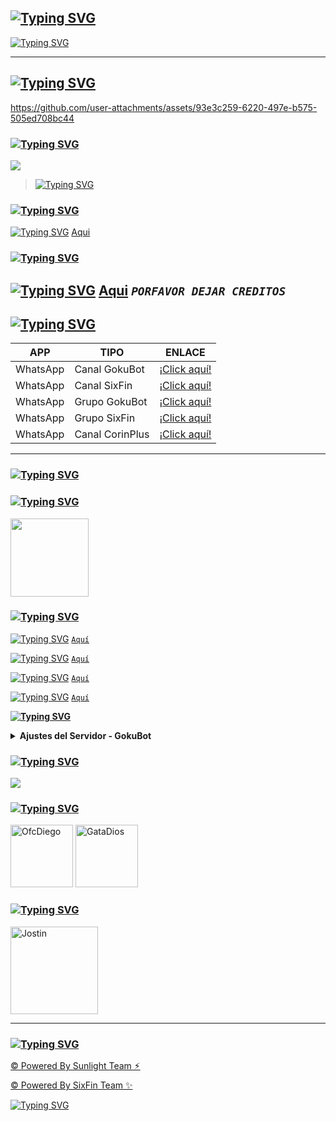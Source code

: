 ## **<a href="https://github.com/Jostin207"><img src="https://readme-typing-svg.herokuapp.com?font=Fira+Code&size=35&pause=1000&color=EFFF00&center=true&repeat=false&width=435&lines=HOLA+%F0%9F%91%8B+" alt="Typing SVG" /></a>**

<a href="https://github.com/Jostin207"><img src="https://readme-typing-svg.herokuapp.com?font=Fira+Code&size=17&duration=4000&pause=1000&color=FFFB00&center=true&width=435&lines=GokuBot-MD+%E2%9C%A8%EF%B8%8F;Gracias+Por+Visitar+Este+Repositorio+;Espero+Te+Guste+Mucho;D%C3%A9janos+Una+Estrella+%F0%9F%8C%9F+(No+Obligatorio)" alt="Typing SVG" /></a>

------------------

## **<a href="https://github.com/Jostin207"><img src="https://readme-typing-svg.herokuapp.com?font=Fira+Code&size=30&duration=4000&pause=1000&color=FFFB00&center=true&width=435&lines=%F0%9F%A7%B8+VIDEO+DE+GOKUBOT-MD+%E2%9C%A8%EF%B8%8F" alt="Typing SVG" /></a>**

https://github.com/user-attachments/assets/93e3c259-6220-497e-b575-505ed708bc44

### <a href="https://github.com/Jostin207"><img src="https://readme-typing-svg.herokuapp.com?font=Fira+Code&size=19&duration=4000&pause=1000&color=DFF700&width=435&lines=%F0%9F%92%96+GRUPO+DEL+BOT+%F0%9F%92%96" alt="Typing SVG" /></a>

<a href="https://chat.whatsapp.com/Gd85w1s6tKh5Nw4p490xBw" target="blank"><img src="https://img.shields.io/badge/GRUPO_OFC_DE_GokuBot_-25D366?style=for-the-badge&logo=whatsapp&logoColor=white" /></a>



> <a href="https://github.com/Jostin207"><img src="https://readme-typing-svg.herokuapp.com?font=Fira+Code&duration=4000&pause=1000&color=556EFF&width=435&lines=NO+SPAMEAR+COMANDOS" alt="Typing SVG" /></a>


### <a href="https://github.com/Jostin207"><img src="https://readme-typing-svg.herokuapp.com?font=Fira+Code&size=19&duration=4000&pause=1000&color=8909F7&width=435&lines=+%F0%9F%96%8D+LETRA+DEL+BOT+%F0%9F%96%8D" alt="Typing SVG" /></a> 
<a href="https://github.com/Jostin207"><img src="https://readme-typing-svg.herokuapp.com?font=Fira+Code&duration=4000&pause=1000&color=556EFF&width=435&lines=-+PAGINA+USADA+PARA+LA+LETRA+%F0%9F%94%A0" alt="Typing SVG" /></a> [Aqui](https://smiley.cool/es/weirdmaker.php)


### <a href="https://github.com/Jostin207"><img src="https://readme-typing-svg.herokuapp.com?font=Fira+Code&size=19&duration=4000&pause=1000&color=E2E1F7&width=435&lines=%E2%9A%99%EF%B8%8F+AJUSTES+%E2%9A%99%EF%B8%8F" alt="Typing SVG" /></a> 
<a href="https://github.com/Jostin207"><img src="https://readme-typing-svg.herokuapp.com?font=Fira+Code&duration=4000&pause=1000&color=C88EFF&width=435&lines=CLONA+EL+REPOSITORIO+" alt="Typing SVG" /></a> [Aqui](https://github.com/Jostin207/GokuBot-MD/fork)
*`PORFAVOR DEJAR CREDITOS`*
---

## <a href="https://github.com/Jostin207"><img src="https://readme-typing-svg.herokuapp.com?font=Fira+Code&size=19&duration=4000&pause=1000&color=DFF700&width=435&lines=%F0%9F%92%96+ENLACES+UTILES+" alt="Typing SVG" /></a>

| APP | TIPO | ENLACE |
|------|-------------|-------|
| WhatsApp | Canal GokuBot | [¡Click aquí!](https://whatsapp.com/channel/0029VaJL0xn0LKZL7FtiRs1e) |
| WhatsApp | Canal SixFin | [¡Click aquí!](https://whatsapp.com/channel/0029Vah3kivHbFV2Ky0teP0y) |
| WhatsApp | Grupo GokuBot | [¡Click aquí!](https://chat.whatsapp.com/Gd85w1s6tKh5Nw4p490xBw) |
| WhatsApp | Grupo SixFin | [¡Click aquí!](https://chat.whatsapp.com/K0rTI0UA1O12w72A1CsQSH) |
| WhatsApp | Canal CorinPlus | [¡Click aquí!](https://whatsapp.com/channel/0029VakUvreFHWpyWUr4Jr0g) |

---
### <a href="https://github.com/Jostin207"><img src="https://readme-typing-svg.herokuapp.com?font=Fira+Code&pause=1000&color=F770EE&background=FF000000&repeat=false&width=435&lines=%F0%9F%96%87%EF%B8%8F+Hostings+Donde+Esta+GokuBot-MD+%E2%9C%A8" alt="Typing SVG" /></a>

### <a  href="https://github.com/Jostin207"><img src="https://readme-typing-svg.herokuapp.com?font=Fira+Code&pause=1000&color=F2F700&background=FF000000&width=435&lines=%E2%98%81%EF%B8%8F+CorinPlus+Host+%E2%98%81%EF%B8%8F" alt="Typing SVG" /></a>
<a href="https://dash.corinplus.com/"><img src="https://qu.ax/XSHk.jpg" height="125px"></a>

### <a  href="https://github.com/Jostin207"><img src="https://readme-typing-svg.herokuapp.com?font=Fira+Code&pause=1000&color=F3F729&background=FF000000&width=435&lines=%F0%9F%8C%88+Informaci%C3%B3n+Del+Host+%E2%9C%A8" alt="Typing SVG" /></a>

<a href="https://github.com/Jostin207"><img src="https://readme-typing-svg.herokuapp.com?font=Fira+Code&duration=4000&pause=1000&color=FF0000&width=435&lines=%E2%80%A2+Dashboard%3A" alt="Typing SVG" /></a> 
[`Aquí`](https://dash.corinplus.com/)

<a href="https://github.com/Jostin207"><img src="https://readme-typing-svg.herokuapp.com?font=Fira+Code&duration=4000&pause=1000&color=FF0000&width=435&lines=%E2%80%A2+Panel%3A" alt="Typing SVG" /></a> 
[`Aquí`](https://ctrl.corinplus.com/)

<a href="https://github.com/Jostin207"><img src="https://readme-typing-svg.herokuapp.com?font=Fira+Code&duration=4000&pause=1000&color=FF0000&width=435&lines=%E2%80%A2+Canal+de+WhatsApp%3A" alt="Typing SVG" /></a> 
[`Aquí`](https://whatsapp.com/channel/0029VakUvreFHWpyWUr4Jr0g)

<a href="https://github.com/Jostin207"><img src="https://readme-typing-svg.herokuapp.com?font=Fira+Code&duration=4000&pause=1000&color=FF0000&width=435&lines=%E2%80%A2+Discord%3A" alt="Typing SVG" /></a> 
[`Aquí`](https://discord.com/invite/T7ksHu7mkz)

**<a href="https://github.com/Jostin207"><img src="https://readme-typing-svg.herokuapp.com?font=Fira+Code&duration=4000&pause=1000&color=FF0000&width=435&lines=-+%5Bx%5D+Configuraci%C3%B3n" alt="Typing SVG" /></a>** <details><summary>**Ajustes del Servidor - GokuBot**</summary><img src="https://qu.ax/Cohs.jpg"></details>

 ### <a href="https://github.com/Jostin207"><img src="https://readme-typing-svg.herokuapp.com?font=Fira+Code&size=15&duration=4000&pause=1000&color=FFCE00&width=435&lines=%F0%9F%91%91+DUDAS+SOBRE+EL+BOT%3F%2CCONTACTA+AL+CREADOR+%F0%9F%91%91" alt="Typing SVG" /></a> 
<a href="http://wa.me/593939005387" target="blank"><img src="https://img.shields.io/badge/JOSTIN_CREADOR-De_GokuBot_~MD-25D366?style=for-the-badge&logo=whatsapp&logoColor=white" />


### <a href="https://github.com/Jostin207"><img src="https://readme-typing-svg.herokuapp.com?font=Fira+Code&size=30&duration=4000&pause=1000&color=FF0099&width=435&lines=%F0%9F%92%96+AGRADECIMIENTOS+" alt="Typing SVG" /></a> 
<a
href="https://github.com/Dev-Diego"><img src="https://github.com/Dev-Diego.png" width="100" height="100" alt="OfcDiego"/></a>
<a
href="https://github.com/GataNina-Li/GataBot-MD"><img src="https://github.com/GataNina-Li.png" width="100" height="100" alt="GataDios"/></a>

### <a href="https://github.com/Jostin207"><img src="https://readme-typing-svg.herokuapp.com?font=Fira+Code&size=30&duration=4000&pause=1000&color=55FFE3&width=435&lines=%F0%9F%A7%B8+Mi+Creador" alt="Typing SVG" /></a>
<a
href="https://github.com/Jostin207"><img src="https://github.com/Jostin207.png" width="140" height="140" alt="Jostin"/></a>

-----------


### <a href="https://github.com/Jostin207"><img src="https://readme-typing-svg.herokuapp.com?font=Fira+Code&duration=4000&pause=1000&color=A5FF8A&center=true&width=435&lines=TEAM+DONDE+ESTA+GOKUBOT-MD+%F0%9F%91%87+" alt="Typing SVG" /></a>

[© Powered By Sunlight Team ⚡︎](https://whatsapp.com/channel/0029Vam7yUg77qVaz3sIAp0z)

[© Powered By SixFin Team ✨️](https://whatsapp.com/channel/0029Vah3kivHbFV2Ky0teP0y)


<a href="https://github.com/Jostin207"><img src="https://readme-typing-svg.herokuapp.com?font=Fira+Code&size=25&duration=4000&pause=1000&color=6CFF54&center=true&width=435&lines=GokuBot-MD+-+By+Jostin207+" alt="Typing SVG" /></a>